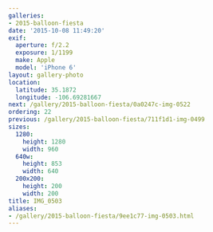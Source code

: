 ```yaml
---
galleries:
- 2015-balloon-fiesta
date: '2015-10-08 11:49:20'
exif:
  aperture: f/2.2
  exposure: 1/1199
  make: Apple
  model: 'iPhone 6'
layout: gallery-photo
location:
  latitude: 35.1872
  longitude: -106.69281667
next: /gallery/2015-balloon-fiesta/0a0247c-img-0522
ordering: 22
previous: /gallery/2015-balloon-fiesta/711f1d1-img-0499
sizes:
  1280:
    height: 1280
    width: 960
  640w:
    height: 853
    width: 640
  200x200:
    height: 200
    width: 200
title: IMG_0503
aliases:
- /gallery/2015-balloon-fiesta/9ee1c77-img-0503.html
---
```

